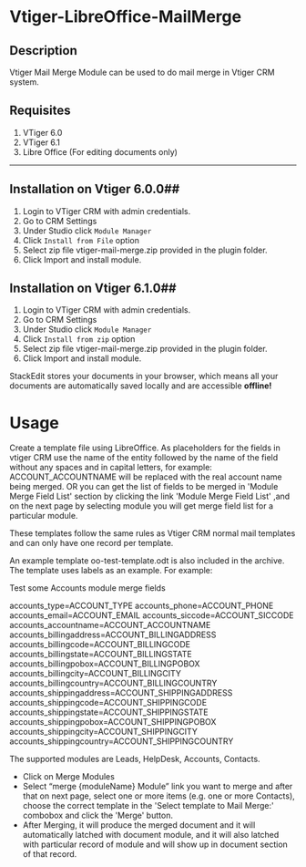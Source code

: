 Vtiger-LibreOffice-MailMerge
===================

**Description**
----------------

Vtiger Mail Merge Module can be used to do mail merge in Vtiger CRM system. 

Requisites
----------

1. VTiger 6.0
1. VTiger 6.1
3. Libre Office (For editing documents only)

-------------

## Installation on Vtiger 6.0.0##

 1. Login to VTiger CRM with admin credentials.
 2. Go to CRM Settings
 3. Under Studio click `Module Manager`
 4. Click `Install from File` option
 5. Select zip file vtiger-mail-merge.zip provided in the plugin folder.
 6. Click Import and install module.
 
## Installation on Vtiger 6.1.0##
 1. Login to VTiger CRM with admin credentials.
 2. Go to CRM Settings
 3. Under Studio click `Module Manager`
 4. Click `Install from zip` option
 5. Select zip file vtiger-mail-merge.zip provided in the plugin folder.
 6. Click Import and install module.

StackEdit stores your documents in your browser, which means all your documents are automatically saved locally and are accessible **offline!**

Usage
=====

Create a template file using  LibreOffice. As placeholders for the fields in vtiger CRM use the name of the entity followed by the name of the field without any spaces and in capital letters, for example:  ACCOUNT_ACCOUNTNAME will be replaced with the real account name being merged.
OR 
you can get the list of fields to be merged in 'Module Merge Field List' section by clicking the link 'Module Merge Field List' ,and on the next page by selecting module you will get merge field list
for a particular module.

These templates follow the same rules as Vtiger CRM normal mail templates and can only have one record per template. 

An example template oo-test-template.odt is also included in the archive. The template uses labels as an example. For example:

Test some Accounts module merge fields

accounts_type=ACCOUNT_TYPE
accounts_phone=ACCOUNT_PHONE
accounts_email=ACCOUNT_EMAIL
accounts_siccode=ACCOUNT_SICCODE
accounts_accountname=ACCOUNT_ACCOUNTNAME
accounts_billingaddress=ACCOUNT_BILLINGADDRESS
accounts_billingcode=ACCOUNT_BILLINGCODE
accounts_billingstate=ACCOUNT_BILLINGSTATE
accounts_billingpobox=ACCOUNT_BILLINGPOBOX
accounts_billingcity=ACCOUNT_BILLINGCITY
accounts_billingcountry=ACCOUNT_BILLINGCOUNTRY
accounts_shippingaddress=ACCOUNT_SHIPPINGADDRESS
accounts_shippingcode=ACCOUNT_SHIPPINGCODE
accounts_shippingstate=ACCOUNT_SHIPPINGSTATE
accounts_shippingpobox=ACCOUNT_SHIPPINGPOBOX
accounts_shippingcity=ACCOUNT_SHIPPINGCITY
accounts_shippingcountry=ACCOUNT_SHIPPINGCOUNTRY

The supported modules are Leads, HelpDesk, Accounts, Contacts.

 - Click on Merge  Modules
 - Select “merge {moduleName} Module” link you want to merge and after that  on next page, select one or more items (e.g. one or more Contacts), choose the correct template in the 'Select template to Mail Merge:' combobox and click the 'Merge' button.
 - After Merging, it will produce the merged document and it will automatically latched with document module, and it will also latched with particular record of module  and will show up in document section of that record.
